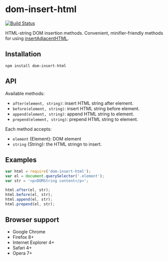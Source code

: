 # dom-insert-html

[![Build Status](https://secure.travis-ci.org/necolas/dom-insert-html.png?branch=master)](http://travis-ci.org/necolas/dom-insert-html)

HTML-string DOM insertion methods. Convenient, minifier-friendly methods for
using [insertAdjacentHTML](https://developer.mozilla.org/en-US/docs/Web/API/Element.insertAdjacentHTML).

## Installation

```
npm install dom-insert-html
```

## API

Available methods:

* `after(element, string)`: insert HTML string after element.
* `before(element, string)`: insert HTML string before element.
* `append(element, string)`: append HTML string to element.
* `prepend(element, string)`: prepend HTML string to element.

Each method accepts:

* `element` {Element}: DOM element
* `string` {String}: the HTML stringn to insert.

## Examples

```js
var html = require('dom-insert-html');
var el = document.querySelector('.element');
var str = '<p>DOMString content</p>';

html.after(el, str);
html.before(el, str);
html.append(el, str);
html.prepend(el, str);
```

## Browser support

* Google Chrome
* Firefox 8+
* Internet Explorer 4+
* Safari 4+
* Opera 7+
